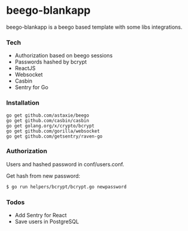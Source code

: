 # beego-blankapp 
beego-blankapp is a beego based template with some libs integrations.


### Tech
 - Authorization based on beego sessions
 - Passwords hashed by bcrypt
 - ReactJS
 - Websocket
 - Casbin
 - Sentry for Go
 
 
### Installation
    go get github.com/astaxie/beego
    go get github.com/casbin/casbin
    go get golang.org/x/crypto/bcrypt
    go get github.com/gorilla/websocket
    go get github.com/getsentry/raven-go


### Authorization
Users and hashed password in conf/users.conf.

Get hash from new password: 
```sh
$ go run helpers/bcrypt/bcrypt.go newpassword
```


### Todos
 - Add Sentry for React
 - Save users in PostgreSQL

